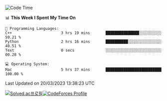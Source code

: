 
<!--START_SECTION:waka-->
![Code Time](http://img.shields.io/badge/Code%20Time-2%2C620%20hrs%2026%20mins-blue)

📊 **This Week I Spent My Time On** 

```text
💬 Programming Languages: 
C++                      3 hrs 19 mins       ███████████████░░░░░░░░░░   59.21 % 
Python                   2 hrs 16 mins       ██████████░░░░░░░░░░░░░░░   40.51 % 
Text                     0 secs              ░░░░░░░░░░░░░░░░░░░░░░░░░   00.28 % 

💻 Operating System: 
Mac                      5 hrs 37 mins       █████████████████████████   100.00 % 
```


 Last Updated on 20/03/2023 13:38:23 UTC
<!--END_SECTION:waka-->
[![Solved.ac프로필](http://mazassumnida.wtf/api/generate_badge?boj=hckim96)](https://solved.ac/hckim96)[![CodeForces Profile](https://cf.leed.at?id=hckim96)](https://codeforces.com/profile/hckim96)

